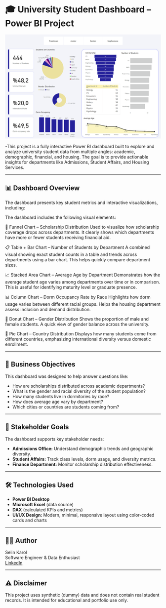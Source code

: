 # 🎓 University Student Dashboard – Power BI Project

![Dashboard Screenshot](students_dash.png)

-This project is a fully interactive Power BI dashboard built to explore and analyze university student data from multiple angles: academic, demographic, financial, and housing. The goal is to provide actionable insights for departments like Admissions, Student Affairs, and Housing Services.

---

## 📊 Dashboard Overview

The dashboard presents key student metrics and interactive visualizations, including:

The dashboard includes the following visual elements:

🎯 Funnel Chart – Scholarship Distribution
Used to visualize how scholarship coverage drops across departments. It clearly shows which departments have more or fewer students receiving financial aid.

📋 Table + Bar Chart – Number of Students by Department
A combined visual showing exact student counts in a table and trends across departments using a bar chart. This helps quickly compare department sizes.

📈 Stacked Area Chart – Average Age by Department
Demonstrates how the average student age varies among departments over time or in comparison. This is useful for identifying maturity level or graduate presence.

📊 Column Chart – Dorm Occupancy Rate by Race
Highlights how dorm usage varies between different racial groups. Helps the housing department assess inclusion and demand distribution.

🍩 Donut Chart – Gender Distribution
Shows the proportion of male and female students. A quick view of gender balance across the university.

🧭 Pie Chart – Country Distribution
Displays how many students come from different countries, emphasizing international diversity versus domestic enrollment.

---

## 🎯 Business Objectives

This dashboard was designed to help answer questions like:

- How are scholarships distributed across academic departments?
- What is the gender and racial diversity of the student population?
- How many students live in dormitories by race?
- How does average age vary by department?
- Which cities or countries are students coming from?

---

## 🧠 Stakeholder Goals

The dashboard supports key stakeholder needs:
- **Admissions Office:** Understand demographic trends and geographic diversity.
- **Student Affairs:** Track class levels, dorm usage, and diversity metrics.
- **Finance Department:** Monitor scholarship distribution effectiveness.

---

## 🛠️ Technologies Used

- **Power BI Desktop**
- **Microsoft Excel** (data source)
- **DAX** (calculated KPIs and metrics)
- **UI/UX Design:** Modern, minimal, responsive layout using color-coded cards and charts

---


## 👩‍💻 Author

Selin Karol  
Software Engineer & Data Enthusiast  
[LinkedIn](https://www.linkedin.com/in/selin-karol-891k/)

---

## ⚠️ Disclaimer

This project uses synthetic (dummy) data and does not contain real student records. It is intended for educational and portfolio use only.
